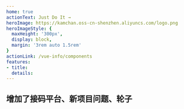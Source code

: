 ```yaml
---
home: true
actionText: Just Do It →
heroImage: https://kamchan.oss-cn-shenzhen.aliyuncs.com/logo.png
heroImageStyle: {
  maxHeight: '300px',
  display: block,
  margin: '3rem auto 1.5rem'
}
actionLink: /vue-info/components
features:
- title: 
  details:
---
```


## 增加了接码平台、新项目问题、轮子

<script type="text/javascript">
  export default{
    mounted(){
      document.getElementsByTagName('span')[10].style.cursor = 'pointer';
      document.getElementsByTagName('span')[10].children[1].target = 'blank';
      document.getElementsByTagName('span')[10].children[1].href='http://www.beian.miit.gov.cn'
    }
  }
</script>
